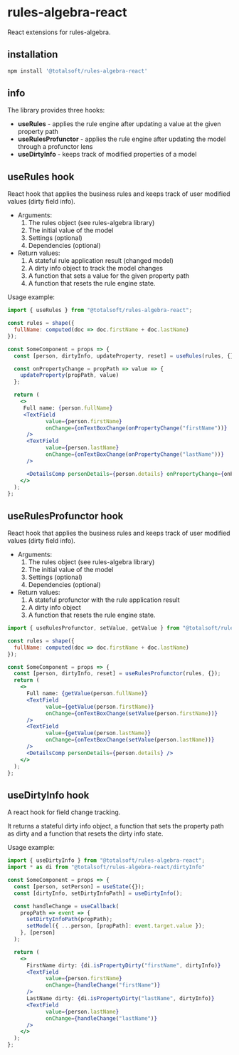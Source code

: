 # rules-algebra-react
React extensions for rules-algebra.


## installation
```javascript
npm install '@totalsoft/rules-algebra-react'
```

## info
The library provides three hooks:
 - **useRules** - applies the rule engine after updating a value at the given property path
 - **useRulesProfunctor** - applies the rule engine after updating the model through a profunctor lens 
 - **useDirtyInfo** - keeps track of modified properties of a model


## useRules hook
React hook that applies the business rules and keeps track of user modified values (dirty field info).
* Arguments:
  1. The rules object (see rules-algebra library)
  2. The initial value of the model
  3. Settings (optional)
  4. Dependencies (optional)
* Return values:
  1. A stateful rule application result (changed model) 
  2. A dirty info object to track the model changes
  3. A function that sets a value for the given property path 
  4. A function that resets the rule engine state.

Usage example:

```jsx
import { useRules } from "@totalsoft/rules-algebra-react";

const rules = shape({
  fullName: computed(doc => doc.firstName + doc.lastName)
});

const SomeComponent = props => {
  const [person, dirtyInfo, updateProperty, reset] = useRules(rules, {});

  const onPropertyChange = propPath => value => {
    updateProperty(propPath, value)
  };

  return (
    <>
     Full name: {person.fullName}
     <TextField
            value={person.firstName}
            onChange={onTextBoxChange(onPropertyChange("firstName"))}
      />
      <TextField
            value={person.lastName}
            onChange={onTextBoxChange(onPropertyChange("lastName"))}
      />

      <DetailsComp personDetails={person.details} onPropertyChange={onPropertyChange} />
    </>
  );
};
```

## useRulesProfunctor hook
React hook that applies the business rules and keeps track of user modified values (dirty field info).
* Arguments:
  1. The rules object (see rules-algebra library)
  2. The initial value of the model
  3. Settings (optional)
  4. Dependencies (optional)
* Return values:
  1. A stateful profunctor with the rule application result
  2. A dirty info object  
  3. A function that resets the rule engine state.

```jsx
import { useRulesProfunctor, setValue, getValue } from "@totalsoft/rules-algebra-react";

const rules = shape({
  fullName: computed(doc => doc.firstName + doc.lastName)
});

const SomeComponent = props => {
  const [person, dirtyInfo, reset] = useRulesProfunctor(rules, {});
  return (
    <>
      Full name: {getValue(person.fullName)}
      <TextField
            value={getValue(person.firstName)}
            onChange={onTextBoxChange(setValue(person.firstName))}
      />
      <TextField
            value={getValue(person.lastName)}
            onChange={onTextBoxChange(setValue(person.lastName))}
      />
      <DetailsComp personDetails={person.details} />
    </>
  );
};
```

## useDirtyInfo hook

A react hook for field change tracking. 

It returns a stateful dirty info object, a function that sets the property path as dirty and a function that resets the dirty info state. 

Usage example:

```jsx
import { useDirtyInfo } from "@totalsoft/rules-algebra-react";
import * as di from "@totalsoft/rules-algebra-react/dirtyInfo"

const SomeComponent = props => {
  const [person, setPerson] = useState({});
  const [dirtyInfo, setDirtyInfoPath] = useDirtyInfo();

  const handleChange = useCallback(
    propPath => event => {
      setDirtyInfoPath(propPath);
      setModel({ ...person, [propPath]: event.target.value });
    }, [person]
  );

  return (
    <>
      FirstName dirty: {di.isPropertyDirty("firstName", dirtyInfo)}
      <TextField
            value={person.firstName}
            onChange={handleChange("firstName")}
      />
      LastName dirty: {di.isPropertyDirty("lastName", dirtyInfo)}
      <TextField
            value={person.lastName}
            onChange={handleChange("lastName")}
      />
    </>
  );
};
```
